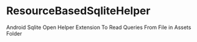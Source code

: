 ResourceBasedSqliteHelper
=========================

Android Sqlite Open Helper Extension To Read Queries From File in Assets Folder
